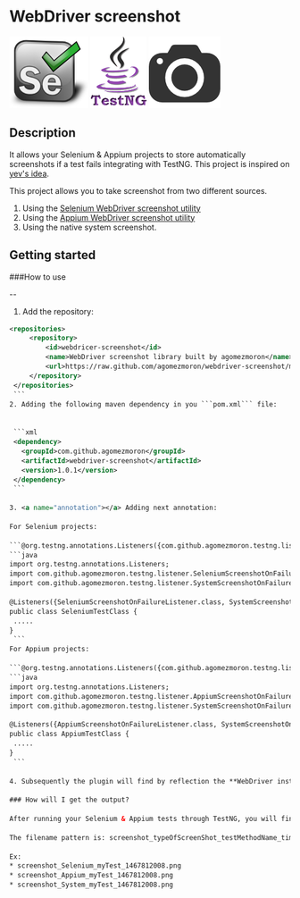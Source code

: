 # WebDriver screenshot

<img src="/resources/images/selenium-logo.png" height="128" />
<img src="/resources/images/testng-logo.png" height="128" />
<img src="/resources/images/screenshot.png" height="128" />

Description
-----------

It allows your Selenium & Appium projects to store automatically screenshots if a test fails integrating with TestNG. This project is inspired on [yev's idea](https://github.com/yev).

This project allows you to take screenshot from two different sources.

 1. Using the [Selenium WebDriver screenshot utility](https://seleniumhq.github.io/selenium/docs/api/java/org/openqa/selenium/TakesScreenshot.html)
 2. Using the [Appium WebDriver screenshot utility](https://seleniumhq.github.io/selenium/docs/api/java/org/openqa/selenium/TakesScreenshot.html)
 3. Using the native system screenshot.


Getting started
-----------

###How to use

--
 1. Add the repository:

   ```xml
  <repositories>
		<repository>
			<id>webdricer-screenshot</id>
			<name>WebDriver screenshot library built by agomezmoron</name>
			<url>https://raw.github.com/agomezmoron/webdriver-screenshot/mvn-repo</url>
		</repository>
	</repositories>
    ```
 2. Adding the following maven dependency in you ```pom.xml``` file:


    ```xml 
    <dependency>
      <groupId>com.github.agomezmoron</groupId>
      <artifactId>webdriver-screenshot</artifactId>
      <version>1.0.1</version>
    </dependency>
    ```
    
 3. <a name="annotation"></a> Adding next annotation:
 
 For Selenium projects:

 ```@org.testng.annotations.Listeners({com.github.agomezmoron.testng.listener.SeleniumScreenshotOnFailureListener.class, com.github.agomezmoron.testng.listener.SystemScreenshotOnFailureListener.class})``` to your TestNG Selenium class:
   ```java
   import org.testng.annotations.Listeners;
   import com.github.agomezmoron.testng.listener.SeleniumScreenshotOnFailureListener;
   import com.github.agomezmoron.testng.listener.SystemScreenshotOnFailureListener;
   
   @Listeners({SeleniumScreenshotOnFailureListener.class, SystemScreenshotOnFailureListener.class})
   public class SeleniumTestClass {
    .....
   }
    ```
  For Appium projects:

 ```@org.testng.annotations.Listeners({com.github.agomezmoron.testng.listener.AppiumScreenshotOnFailureListener.class, com.github.agomezmoron.testng.listener.SystemScreenshotOnFailureListener.class})``` to your TestNG Selenium class:
   ```java
   import org.testng.annotations.Listeners;
   import com.github.agomezmoron.testng.listener.AppiumScreenshotOnFailureListener;
   import com.github.agomezmoron.testng.listener.SystemScreenshotOnFailureListener;
   
   @Listeners({AppiumScreenshotOnFailureListener.class, SystemScreenshotOnFailureListener.class})
   public class AppiumTestClass {
    .....
   }
    ```
 
 4. Subsequently the plugin will find by reflection the **WebDriver instance** you are using and will do the rest for you.
  
### How will I get the output?

After running your Selenium & Appium tests through TestNG, you will find a screenshot in the target folder for each failed test.

The filename pattern is: screenshot_typeOfScreenShot_testMethodName_timestamp.png

Ex: 
 * screenshot_Selenium_myTest_1467812008.png
 * screenshot_Appium_myTest_1467812008.png
 * screenshot_System_myTest_1467812008.png
